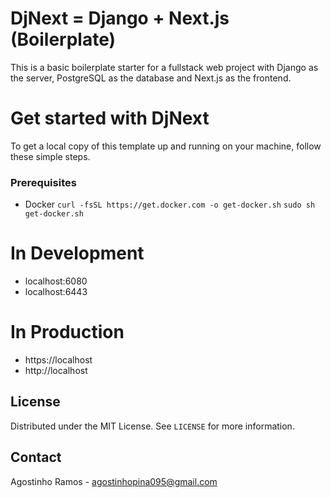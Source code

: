 # DjNext = Django + Next.js (Boilerplate)

This is a basic boilerplate starter for a fullstack web project with Django as the server, PostgreSQL as the database and Next.js as the frontend.

# Get started with DjNext
To get a local copy of this template up and running on your machine, follow these simple steps.
### Prerequisites
- Docker
`curl -fsSL https://get.docker.com -o get-docker.sh`
`sudo sh get-docker.sh`

# In Development
- localhost:6080
- localhost:6443

# In Production
- https://localhost
- http://localhost

## License
Distributed under the MIT License. See `LICENSE` for more information.

## Contact
Agostinho Ramos - [agostinhopina095@gmail.com](mailto:agostinhopina095@gmail.com)